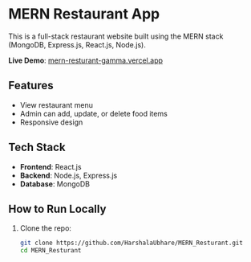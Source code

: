 # MERN Restaurant App

This is a full-stack restaurant website built using the MERN stack (MongoDB, Express.js, React.js, Node.js).

**Live Demo**: [mern-resturant-gamma.vercel.app](https://mern-resturant-gamma.vercel.app/)

## Features

- View restaurant menu
- Admin can add, update, or delete food items
- Responsive design

## Tech Stack

- **Frontend**: React.js
- **Backend**: Node.js, Express.js
- **Database**: MongoDB

## How to Run Locally

1. Clone the repo:
   ```bash
   git clone https://github.com/HarshalaUbhare/MERN_Resturant.git
   cd MERN_Resturant
